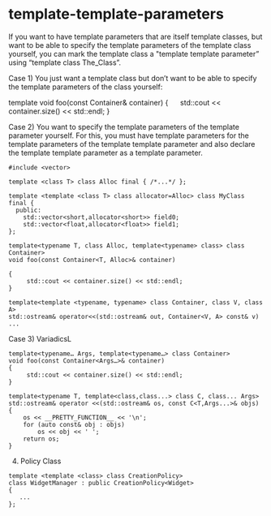 # template-template-parameters

If you want to have template parameters that are itself template
classes, but want to be able to specify the template parameters of the
template class yourself, you can mark the template class a "template
template parameter” using “template<typename> class The_Class”.

Case 1) You just want a template class but don’t want to be able to
specify the template parameters of the class yourself:

template<typename Container>
void foo(const Container& container)
{
     std::cout << container.size() << std::endl;
}

Case 2) You want to specify the template parameters of the template
parameter yourself. For this, you must have template parameters for the
template parameters of the template template parameter and also declare
the template template parameter as a template parameter. 

```
#include <vector>

template <class T> class Alloc final { /*...*/ };

template <template <class T> class allocator=Alloc> class MyClass final {
  public:
    std::vector<short,allocator<short>> field0;
    std::vector<float,allocator<float>> field1;
};
```

```
template<typename T, class Alloc, template<typename> class> class
Container>
void foo(const Container<T, Alloc>& container)

{
     std::cout << container.size() << std::endl;
}
```

```
template<template <typename, typename> class Container, class V, class A>
std::ostream& operator<<(std::ostream& out, Container<V, A> const& v)
...
```

Case 3) VariadicsL

```
template<typename… Args, template<typename…> class Container>
void foo(const Container<Args…>& container)
{
     std::cout << container.size() << std::endl;
}
```

```
template<typename T, template<class,class...> class C, class... Args>
std::ostream& operator <<(std::ostream& os, const C<T,Args...>& objs)
{
    os << __PRETTY_FUNCTION__ << '\n';
    for (auto const& obj : objs)
        os << obj << ' ';
    return os;
}
```

4. Policy Class

```
template <template <class> class CreationPolicy>
class WidgetManager : public CreationPolicy<Widget>
{
   ...
};
```